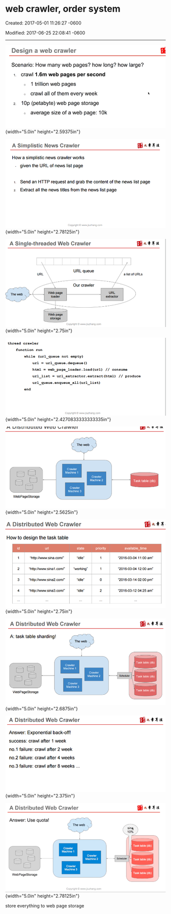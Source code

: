 # web crawler, order system

Created: 2017-05-01 11:26:27 -0600

Modified: 2017-06-25 22:08:41 -0600

---

![Design a web crawler Scenario: How many web pages? how long? how large? 2. crawl 1.6m web pages per second 1 trillion web pages crawl all of them every week 10p (petabyte) web page storage average size of a web page: 10k ](../../media/Web-crawler-^MP2p-Web-Crawler-web-crawler,-order-system-image1.png){width="5.0in" height="2.59375in"}



![](../../media/Web-crawler-^MP2p-Web-Crawler-web-crawler,-order-system-image2.png){width="5.0in" height="2.78125in"}



![](../../media/Web-crawler-^MP2p-Web-Crawler-web-crawler,-order-system-image3.png){width="5.0in" height="2.75in"}



![](../../media/Web-crawler-^MP2p-Web-Crawler-web-crawler,-order-system-image4.png){width="5.0in" height="2.4270833333333335in"}



![The web Crawler Machine 1 Crawler Machine 2 Crawler Machine 3 Task table (db) WebPageStorage ](../../media/Web-crawler-^MP2p-Web-Crawler-web-crawler,-order-system-image5.png){width="5.0in" height="2.5625in"}



![](../../media/Web-crawler-^MP2p-Web-Crawler-web-crawler,-order-system-image6.png){width="5.0in" height="2.75in"}



![A Distributed Web Crawler A: task table sharding! WebPageStorage The web Crawler Machine 1 Crawler Machine 2 Crawler Machine 3 Scheduler Task table (db) Task table (db) Task table (db) ](../../media/Web-crawler-^MP2p-Web-Crawler-web-crawler,-order-system-image7.png){width="5.0in" height="2.6875in"}



![A Distributed Web Crawler Answer: Exponential back-off! success: crawl after 1 week no. 1 failure: crawl after 2 week no.2 failure: crawl after 4 weeks no.3 failure: crawl after 8 weeks . ](../../media/Web-crawler-^MP2p-Web-Crawler-web-crawler,-order-system-image8.png){width="5.0in" height="2.375in"}



![](../../media/Web-crawler-^MP2p-Web-Crawler-web-crawler,-order-system-image9.png){width="5.0in" height="2.78125in"}



store everything to web page storage









